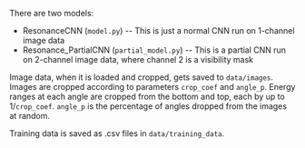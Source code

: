There are two models:
- ResonanceCNN (`model.py`)
-- This is just a normal CNN run on 1-channel image data
- Resonance_PartialCNN (`partial_model.py`)
-- This is a partial CNN run on 2-channel image data, where channel 2 is a visibility mask

Image data, when it is loaded and cropped, gets saved to `data/images`. Images are cropped according to parameters `crop_coef` and `angle_p`. Energy ranges at each angle are cropped from the bottom and top, each by up to 1/`crop_coef`. `angle_p` is the percentage of angles dropped from the images at random.

Training data is saved as .csv files in `data/training_data`.